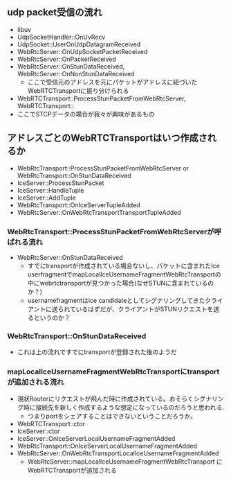 ## udp packet受信の流れ
- libuv
- UdpSocketHandler::OnUvRecv
- UdpSocket::UserOnUdpDatagramReceived
- WebRtcServer::OnUdpSocketPacketReceived
- WebRtcServer::OnPacketReceived
- WebRtcServer::OnStunDataReceived, WebRtcServer::OnNonStunDataReceived
  - ここで受信元のアドレスを元にパケットがアドレスに紐づいたWebRTCTransportに振り分けられる
- WebRTCTransport::ProcessStunPacketFromWebRtcServer, WebRTCTransport::
- ここでSTCPデータの場合が我々が興味があるもの

## アドレスごとのWebRTCTransportはいつ作成されるか
- WebRtcTransport::ProcessStunPacketFromWebRtcServer or WebRtcTransport::OnStunDataReceived
- IceServer::ProcessStunPacket
- IceServer::HandleTuple
- IceServer::AddTuple
- WebRtcTransport::OnIceServerTupleAdded
- WebRtcServer::OnWebRtcTransportTransportTupleAdded

### WebRtcTransport::ProcessStunPacketFromWebRtcServerが呼ばれる流れ
- WebRtcServer::OnStunDataReceived
  - すでにtransportが作成されている場合ないし、パケットに含まれたIce userfragmentでmapLocalIceUsernameFragmentWebRtcTransportの中にwebrtctransportが見つかった場合(なぜSTUNに含まれているのか？)
  - usernamefragmentはice candidateとしてシグナリングしてきたクライアントに送られているはずだが、クライアントがSTUNリクエストを送るというのか？

### WebRtcTransport::OnStunDataReceived
- これは上の流れですでにtransportが登録された後のようだ

### mapLocalIceUsernameFragmentWebRtcTransportにtransportが追加される流れ
- 現状Routerにリクエストが飛んだ時に作成されている。おそらくシグナリング時に接続先を新しく作成するような想定になっているのだろうと思われる.
  - つまりportをシェアすることはできないということだろうか。
- WebRTCTransport::ctor
- IceServer::ctor
- IceServer::OnIceServerLocalUsernameFragmentAdded
- WebRtcTransport::OnIceServerLocalUsernameFragmentAdded
- WebRtcServer::OnWebRtcTransportLocalIceUsernameFragmentAdded
  - WebRtcServer::mapLocalIceUsernameFragmentWebRtcTransport にWebRTCTransportが追加される
